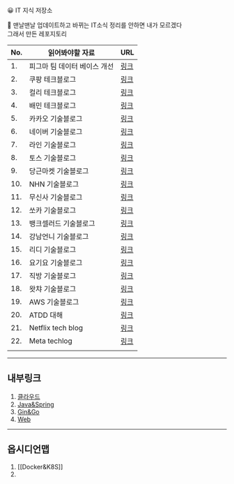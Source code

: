 
😀 IT 지식 저장소  

🎁 맨날맨날 업데이트하고 바뀌는 IT소식 정리를 안하면 내가 모르겠다  
그래서 만든 레포지토리  

| No. | 읽어봐야할 자료              | URL                                                                        |
| --- | ---------------------------- | -------------------------------------------------------------------------- |
| 1.  | 피그마 팀 데이터 베이스 개선 | [링크](https://www.figma.com/blog/how-figma-scaled-to-multiple-databases/) |
| 2.  | 쿠팡 테크블로그              | [링크](https://medium.com/coupang-engineering/kr/home)                     |
| 3.  | 컬리 테크블로그              | [링크](https://helloworld.kurly.com/)                                      |
| 4.  | 배민 테크블로그              | [링크](https://techblog.woowahan.com/)                                     |
| 5.  | 카카오 기술블로그            | [링크](https://tech.kakao.com/blog/)                                       |
| 6.  | 네이버 기술블로그            | [링크](https://d2.naver.com/)                                              |
| 7.  | 라인 기술블로그              | [링크](https://engineering.linecorp.com/ko/blog)                           |
| 8.  | 토스 기술블로그              | [링크](https://toss.tech/)                                                 |
| 9.  | 당근마켓 기술블로그          | [링크](https://medium.com/daangn)                                          |
| 10. | NHN 기술블로그               | [링크](https://meetup.nhncloud.com/)                                       |
| 11. | 무신사 기술블로그            | [링크](https://medium.com/musinsa-tech)                                    |
| 12. | 쏘카 기술블로그              | [링크](https://tech.socarcorp.kr/)                                         |
| 13. | 뱅크셀러드 기술블로그        | [링크](https://blog.banksalad.com/)                                        |
| 14. | 강남언니 기술블로그          | [링크](https://blog.gangnamunni.com/blog/tech/)                            |
| 15. | 리디 기술블로그              | [링크](https://ridicorp.com/story-category/tech-blog/)                     |
| 16. | 요기요 기술블로그            | [링크](https://techblog.yogiyo.co.kr/)                                     |
| 17. | 직방 기술블로그              | [링크](https://medium.com/zigbang)                                         |
| 18. | 왓챠 기술블로그              | [링크](https://medium.com/watcha)                                          |
| 19. | AWS 기술블로그               | [링크](https://aws.amazon.com/ko/blogs/tech/)                              |
| 20. | ATDD 대해                    | [링크](https://data-make.tistory.com/724)                                  |
| 21. | Netflix tech blog            | [링크](https://netflixtechblog.com/?gi=b4a5606ea941)                       |
| 22. | Meta techlog                 | [링크](https://engineering.fb.com/)                                        |
|     |                              |                                                                            |

---
## 내부링크

1. [클라우드](./Cloud/Docker&K8S.md)   
2. [Java&Spring](./Develop/Spring/Spring&Java.md)  
3. [Gin&Go](./Develop/Gin/Gin&Go.md)  
4. [Web](./Develop/Web/Web.md)  

--- 
## 옵시디언맵

1. [[Docker&K8S]]
2. 